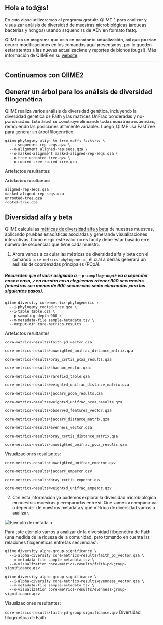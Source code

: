 ## Hola a tod@s!

En esta clase utilizaremos el programa gratuito QIIME 2 para analizar y visualizar análisis de diversidad de muestras microbiológicas (arqueas, bacterias y hongos) usando sequencias de ADN en formato fastq.

QIIME es un programa que está en constante actualización, así que podrían ocurrir modificaciones en los comandos aquí presentados, por lo queden estar atentos a las nuevas actualizacione y reportes de bichos (bugs!).
Más información de QIIME en su [website](https://qiime2.org/).

---

## Continuamos con QIIME2

## Generar un árbol para los análisis de diversidad filogenética

QIIME realiza varios análisis de diversidad genética, incluyendo la diversidad genética de Faith y las matrices UniFrac ponderadas y no-ponderadas.
Este árbol se construye alineando todas nuestras secuencias, removiendo las posiciones altamente variables. Luego, QIIME usa FastTree para generar un árbol filogenético.

```
qiime phylogeny align-to-tree-mafft-fasttree \
  --i-sequences rep-seqs.qza \
  --o-alignment aligned-rep-seqs.qza \
  --o-masked-alignment masked-aligned-rep-seqs.qza \
  --o-tree unrooted-tree.qza \
  --o-rooted-tree rooted-tree.qza
```

Artefactos resultantes:


Artefactos resultantes:

```
aligned-rep-seqs.qza
masked-aligned-rep-seqs.qza
unrooted-tree.qza
rooted-tree.qza
```


## Diversidad alfa y beta

QIIME calcula las [métricas de diversidad alfa y beta](https://forum.qiime2.org/t/alpha-and-beta-diversity-explanations-and-commands/2282) de nuestras muestras, aplicando pruebas estadísticas asociadas y generando visualizaciones interactivas. Cómo elegir este valor no es fácil y debe estar basado en el número de secuencias que tiene cada muestra.

1. Ahora vamos a calcular las métricas de diversidad alfa y beta con el comando `core-metrics-phylogenetic`, él cual a demás generará un análisis de coordenadas principales (PCoA).

##### Recuerden que el valor asignado a `--p-sampling-depth` va a depender caso a caso, y en nuestro caso elegiremos retener 900 secuencias (muestras son menos de 900 secuencias serán eliminadas para los siguientes pasos).
```
qiime diversity core-metrics-phylogenetic \
  --i-phylogeny rooted-tree.qza \
  --i-table table.qza \
  --p-sampling-depth 900 \
  --m-metadata-file sample-metadata.tsv \
  --output-dir core-metrics-results
```

Artefactos resultantes

```
core-metrics-results/faith_pd_vector.qza

core-metrics-results/unweighted_unifrac_distance_matrix.qza

core-metrics-results/bray_curtis_pcoa_results.qza

core-metrics-results/shannon_vector.qza:

core-metrics-results/rarefied_table.qza

core-metrics-results/weighted_unifrac_distance_matrix.qza

core-metrics-results/jaccard_pcoa_results.qza

core-metrics-results/weighted_unifrac_pcoa_results.qza

core-metrics-results/observed_features_vector.qza

core-metrics-results/jaccard_distance_matrix.qza

core-metrics-results/evenness_vector.qza

core-metrics-results/bray_curtis_distance_matrix.qza

core-metrics-results/unweighted_unifrac_pcoa_results.qza
```

Visualizaciones resultantes:

```
core-metrics-results/unweighted_unifrac_emperor.qzv

core-metrics-results/jaccard_emperor.qzv

core-metrics-results/bray_curtis_emperor.qzv

core-metrics-results/weighted_unifrac_emperor.qzv
```

2. Con esta información ya podemos explorar la diversidad microbiológica en nuestras muestras y compararlas entre sí. Qué vamos a comparar va a depender de nuestros metadata y qué métrica de diversidad vamos a analizar.

![Ejemplo de metadata](https://github.com/lecastaneda/Metabarcoding_2021/blob/main/metadata.png)

Para este ejemplo vamos a analizar de la diversidad filogenética de Faith (una medida de la riqueza de la comunidad, pero tomando en cuenta las relaciones filogenéticas entre las secuencias).

```
qiime diversity alpha-group-significance \
  --i-alpha-diversity core-metrics-results/faith_pd_vector.qza \
  --m-metadata-file sample-metadata.tsv \
  --o-visualization core-metrics-results/faith-pd-group-significance.qzv

qiime diversity alpha-group-significance \
  --i-alpha-diversity core-metrics-results/evenness_vector.qza \
  --m-metadata-file sample-metadata.tsv \
  --o-visualization core-metrics-results/evenness-group-significance.qzv
```

Visualizaciones resultantes:

`core-metrics-results/faith-pd-group-significance.qzv`   Diversidad filogenética de Faith



  
  

